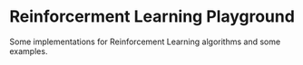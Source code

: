 # Reinforcerment Learning Playground


Some implementations for Reinforcement Learning algorithms and some examples.
